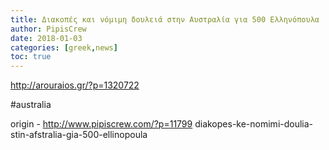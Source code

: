 ```yaml
---
title: Διακοπές και νόμιμη δουλειά στην Αυστραλία για 500 Ελληνόπουλα
author: PipisCrew
date: 2018-01-03
categories: [greek,news]
toc: true
---
```


http://arouraios.gr/?p=1320722

#australia

origin - http://www.pipiscrew.com/?p=11799 diakopes-ke-nomimi-doulia-stin-afstralia-gia-500-ellinopoula